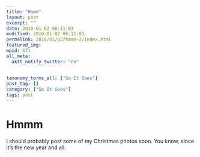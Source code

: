 ```yaml
---
title: "Hmmm"
layout: post
excerpt: ""
date: 2010-01-02 06:11:03
modified: 2010-01-02 06:11:03
permalink: 2010/01/02/hmmm-2/index.html
featured_img: 
wpid: 671
all_meta: 
  aktt_notify_twitter: "no"
  
  
taxonomy_terms_all: ["So It Goes"]
post_tag: []
category: ["So It Goes"]
tags: post
---
```


# Hmmm

I should probably post some of my Christmas photos soon. You know, since it’s the new year and all.